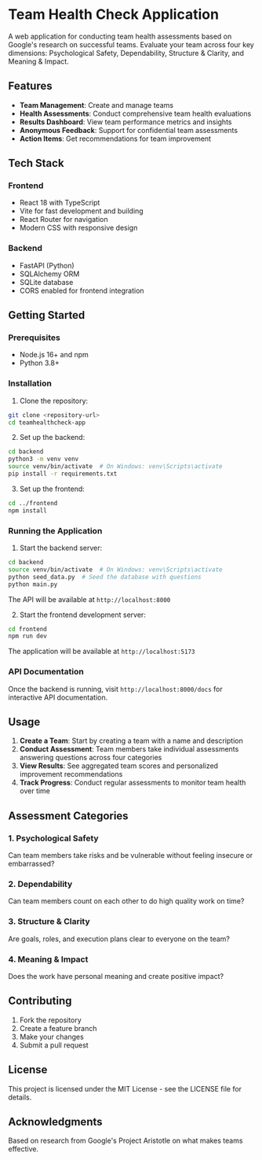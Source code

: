 # Team Health Check Application

A web application for conducting team health assessments based on Google's research on successful teams. Evaluate your team across four key dimensions: Psychological Safety, Dependability, Structure & Clarity, and Meaning & Impact.

## Features

- **Team Management**: Create and manage teams
- **Health Assessments**: Conduct comprehensive team health evaluations
- **Results Dashboard**: View team performance metrics and insights
- **Anonymous Feedback**: Support for confidential team assessments
- **Action Items**: Get recommendations for team improvement

## Tech Stack

### Frontend
- React 18 with TypeScript
- Vite for fast development and building
- React Router for navigation
- Modern CSS with responsive design

### Backend
- FastAPI (Python)
- SQLAlchemy ORM
- SQLite database
- CORS enabled for frontend integration

## Getting Started

### Prerequisites
- Node.js 16+ and npm
- Python 3.8+

### Installation

1. Clone the repository:
```bash
git clone <repository-url>
cd teamhealthcheck-app
```

2. Set up the backend:
```bash
cd backend
python3 -m venv venv
source venv/bin/activate  # On Windows: venv\Scripts\activate
pip install -r requirements.txt
```

3. Set up the frontend:
```bash
cd ../frontend
npm install
```

### Running the Application

1. Start the backend server:
```bash
cd backend
source venv/bin/activate  # On Windows: venv\Scripts\activate
python seed_data.py  # Seed the database with questions
python main.py
```
The API will be available at `http://localhost:8000`

2. Start the frontend development server:
```bash
cd frontend
npm run dev
```
The application will be available at `http://localhost:5173`

### API Documentation

Once the backend is running, visit `http://localhost:8000/docs` for interactive API documentation.

## Usage

1. **Create a Team**: Start by creating a team with a name and description
2. **Conduct Assessment**: Team members take individual assessments answering questions across four categories
3. **View Results**: See aggregated team scores and personalized improvement recommendations
4. **Track Progress**: Conduct regular assessments to monitor team health over time

## Assessment Categories

### 1. Psychological Safety
Can team members take risks and be vulnerable without feeling insecure or embarrassed?

### 2. Dependability
Can team members count on each other to do high quality work on time?

### 3. Structure & Clarity
Are goals, roles, and execution plans clear to everyone on the team?

### 4. Meaning & Impact
Does the work have personal meaning and create positive impact?

## Contributing

1. Fork the repository
2. Create a feature branch
3. Make your changes
4. Submit a pull request

## License

This project is licensed under the MIT License - see the LICENSE file for details.

## Acknowledgments

Based on research from Google's Project Aristotle on what makes teams effective.